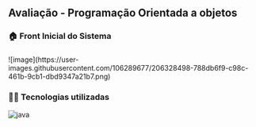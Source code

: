 <h2 align="left">Avaliação - Programação Orientada a objetos</h2>

###
<h3 align="left">🏠 Front Inicial do Sistema</h3>

###
<div align="left">
![image](https://user-images.githubusercontent.com/106289677/206328498-788db6f9-c98c-461b-9cb1-dbd9347a21b7.png)
</div>

###
<h3 align="left">🧑‍💻 Tecnologias utilizadas</h3>


![java](https://user-images.githubusercontent.com/106289677/206329493-cbecd85a-6919-4fe1-9484-244437c13491.png)
